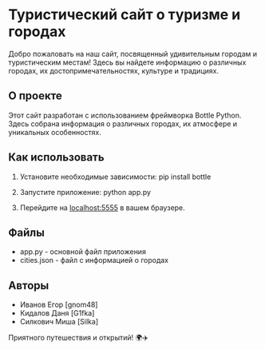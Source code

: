 # Туристический сайт о туризме и городах

Добро пожаловать на наш сайт, посвященный удивительным городам и туристическим местам! Здесь вы найдете информацию о различных городах, их достопримечательностях, культуре и традициях.

## О проекте
Этот сайт разработан с использованием фреймворка Bottle Python. Здесь собрана информация о различных городах, их атмосфере и уникальных особенностях.

## Как использовать
1. Установите необходимые зависимости:
pip install bottle

2. Запустите приложение:
python app.py

3. Перейдите на [localhost:5555](http://localhost:5555) в вашем браузере.

## Файлы
- app.py - основной файл приложения
- cities.json - файл с информацией о городах

## Авторы
- Иванов Егор [gnom48]
- Кидалов Даня [G1fka]
- Силкович Миша [Silka]

Приятного путешествия и открытий! 🌍✈️